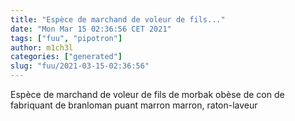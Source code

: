 ```yaml
---
title: "Espèce de marchand de voleur de fils..."
date: "Mon Mar 15 02:36:56 CET 2021"
tags: ["fuu", "pipotron"]
author: m1ch3l
categories: ["generated"]
slug: "fuu/2021-03-15-02:36:56"
---
```


Espèce de marchand de voleur de fils de morbak obèse de con de fabriquant de branloman puant marron marron, raton-laveur
